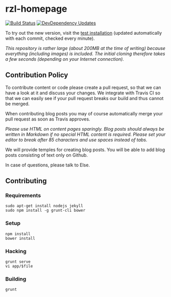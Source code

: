 # rzl-homepage
[![Build Status](https://travis-ci.org/raumzeitlabor/rzl-homepage.svg)](https://travis-ci.org/raumzeitlabor/rzl-homepage)
[![DevDependency Updates](https://david-dm.org/raumzeitlabor/rzl-homepage/dev-status.svg)](https://david-dm.org/raumzeitlabor/rzl-homepage#info=devDependencies&view=table)

To try out the new version, visit the [test installation](https://new.raumzeitlabor.de)
(updated automatically with each commit, checked every minute).

*This repository is rather large (about 200MB at the time of writing) because
everything (including images) is included. The initial cloning therefore takes
a few seconds (depending on your Internet connection).*

## Contribution Policy

To contribute content or code please create a pull request, so that we can have a look
at it and discuss your changes. We integrate with Travis CI so that we can easily see
if your pull request breaks our build and thus cannot be merged.

When contributing blog posts you may of course automatically merge your pull request as
soon as Travis approves.

*Please use HTML on content pages sparingly. Blog posts should always be written in
Markdown if no special HTML content is required. Please set your editor to break after
85 characters and use spaces instead of tabs.*

We will provide temples for creating blog posts. You will be able to add blog posts
consisting of text only on Github.

In case of questions, please talk to Else.

## Contributing

### Requirements

    sudo apt-get install nodejs jekyll
    sudo npm install -g grunt-cli bower

### Setup

    npm install
    bower install

### Hacking

    grunt serve
    vi app/$file

### Building

    grunt
